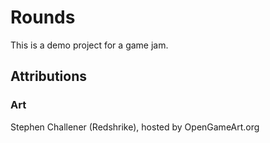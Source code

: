 # Rounds

This is a demo project for a game jam. 

## Attributions

### Art
Stephen Challener (Redshrike), hosted by OpenGameArt.org

